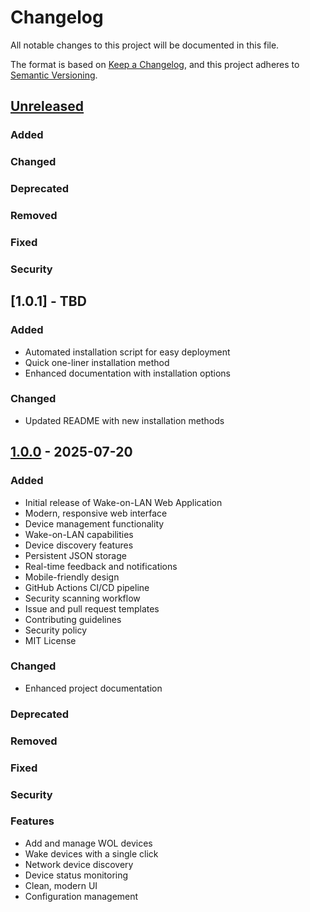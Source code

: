 # Changelog

All notable changes to this project will be documented in this file.

The format is based on [Keep a Changelog](https://keepachangelog.com/en/1.0.0/),
and this project adheres to [Semantic Versioning](https://semver.org/spec/v2.0.0.html).

## [Unreleased]

### Added

### Changed

### Deprecated

### Removed

### Fixed

### Security

## [1.0.1] - TBD

### Added
- Automated installation script for easy deployment
- Quick one-liner installation method
- Enhanced documentation with installation options

### Changed
- Updated README with new installation methods

## [1.0.0] - 2025-07-20

### Added
- Initial release of Wake-on-LAN Web Application
- Modern, responsive web interface
- Device management functionality
- Wake-on-LAN capabilities
- Device discovery features
- Persistent JSON storage
- Real-time feedback and notifications
- Mobile-friendly design
- GitHub Actions CI/CD pipeline
- Security scanning workflow
- Issue and pull request templates
- Contributing guidelines
- Security policy
- MIT License

### Changed
- Enhanced project documentation

### Deprecated

### Removed

### Fixed

### Security

### Features
- Add and manage WOL devices
- Wake devices with a single click
- Network device discovery
- Device status monitoring
- Clean, modern UI
- Configuration management

[Unreleased]: https://github.com/kamil-alekber/wol-app/compare/v1.0.0...HEAD
[1.0.0]: https://github.com/kamil-alekber/wol-app/releases/tag/v1.0.0
